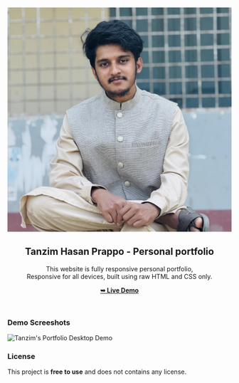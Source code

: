 <div align="center">

  <br />
  <br />
  
  <img src="pictures/dp.jpg" />

  <h2 align="center">Tanzim Hasan Prappo - Personal portfolio</h2>

This website is fully responsive personal portfolio, <br />Responsive for all devices, built using raw HTML and CSS only.

<a href="https://legendarybeast.github.io/portfolio/"><strong>➥ Live Demo</strong></a>

</div>

<br />

### Demo Screeshots

![Tanzim's Portfolio Desktop Demo]()


### License

This project is **free to use** and does not contains any license.
